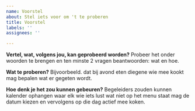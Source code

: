 ```yaml
---
name: Voorstel
about: Stel iets voor om 't te proberen
title: Voorstel
labels: ''
assignees: ''

---
```


**Vertel, wat, volgens jou, kan geprobeerd worden?**
Probeer het onder woorden te brengen en ten minste 2 vragen beantwoorden: wat en hoe.

**Wat te proberen?**
Bijvoorbeeld. dat bij avond eten diegene wie mee kookt mag bepalen wat er gegeten wordt.

**Hoe denk je het zou kunnen gebeuren?**
Begeleiders zouden kunnen kalender ophangen waar elk wie iets lust wat niet op het menu staat mag de datum kiezen en vervolgens op die dag actief mee koken.
